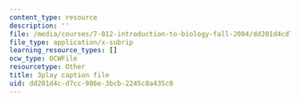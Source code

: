 ```yaml
---
content_type: resource
description: ''
file: /media/courses/7-012-introduction-to-biology-fall-2004/dd201d4cd7cc986e3bcb2245c8a435c0_QOdq7d34f7U.srt
file_type: application/x-subrip
learning_resource_types: []
ocw_type: OCWFile
resourcetype: Other
title: 3play caption file
uid: dd201d4c-d7cc-986e-3bcb-2245c8a435c0
---
```

